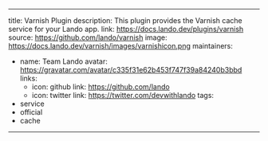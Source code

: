 
---
title: Varnish Plugin
description: This plugin provides the Varnish cache service for your Lando app.
link: https://docs.lando.dev/plugins/varnish
source: https://github.com/lando/varnish
image: https://docs.lando.dev/varnish/images/varnishicon.png
maintainers:
  - name: Team Lando
    avatar: https://gravatar.com/avatar/c335f31e62b453f747f39a84240b3bbd
    links:
      - icon: github
        link: https://github.com/lando
      - icon: twitter
        link: https://twitter.com/devwithlando
tags:
  - service
  - official
  - cache
---

